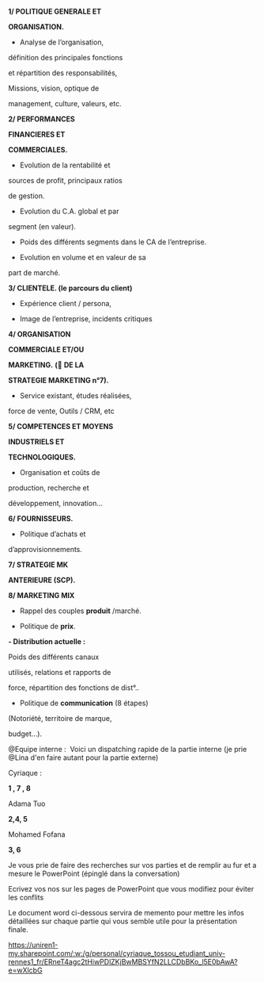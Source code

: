   

**1/ POLITIQUE GENERALE ET**

**ORGANISATION.**

- Analyse de l’organisation,

définition des principales fonctions

et répartition des responsabilités,

Missions, vision, optique de

management, culture, valeurs, etc.

  

**2/ PERFORMANCES**

**FINANCIERES ET**

**COMMERCIALES.**

- Evolution de la rentabilité et

sources de profit, principaux ratios

de gestion.

- Evolution du C.A. global et par

segment (en valeur).

- Poids des différents segments dans le CA de l’entreprise.

- Evolution en volume et en valeur de sa

part de marché.

  

**3/ CLIENTELE. (le parcours du client)**

- Expérience client / persona,

- Image de l’entreprise, incidents critiques

  

**4/ ORGANISATION**

**COMMERCIALE ET/OU**

**MARKETING.** **(** **DE LA**

**STRATEGIE MARKETING n°7).**

- Service existant, études réalisées,

force de vente, Outils / CRM, etc

  

**5/ COMPETENCES ET MOYENS**

**INDUSTRIELS ET**

**TECHNOLOGIQUES.**

- Organisation et coûts de

production, recherche et

développement, innovation...

  

**6/ FOURNISSEURS.**

- Politique d’achats et

d’approvisionnements.

  

**7/ STRATEGIE MK**

**ANTERIEURE (SCP).**

**8/ MARKETING MIX**

- Rappel des couples **produit** /marché.

- Politique de **prix**.

**- Distribution actuelle :**

Poids des différents canaux

utilisés, relations et rapports de

force, répartition des fonctions de dist°..

- Politique de **communication** (8 étapes)

(Notoriété, territoire de marque,

budget...).



@Equipe interne : 
Voici un dispatching rapide de la partie interne (je prie @Lina d'en faire autant  pour la partie externe)

Cyriaque : 

**1 , 7 , 8**

Adama Tuo

**2,4, 5**

Mohamed Fofana

**3, 6**


Je vous prie de faire des recherches sur vos parties et de remplir au fur et a mesure le PowerPoint (épinglé dans la conversation)

Ecrivez vos nos sur les pages de PowerPoint que vous modifiez pour éviter les conflits

Le document word ci-dessous servira de memento pour mettre les infos détaillées sur chaque partie qui vous semble utile pour la présentation finale.

https://uniren1-my.sharepoint.com/:w:/g/personal/cyriaque_tossou_etudiant_univ-rennes1_fr/ERneT4agc2tHiwPDlZKjBwMBSYfN2LLCDbBKo_l5E0bAwA?e=wXlcbG